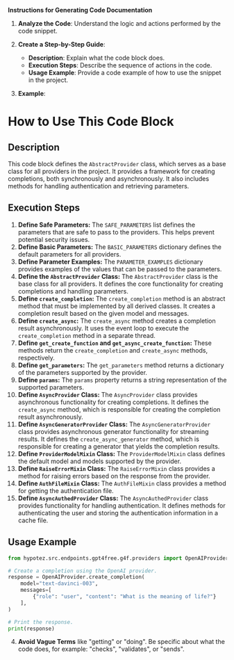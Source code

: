**Instructions for Generating Code Documentation**

1. **Analyze the Code**: Understand the logic and actions performed by the code snippet.

2. **Create a Step-by-Step Guide**:
    - **Description**: Explain what the code block does.
    - **Execution Steps**: Describe the sequence of actions in the code.
    - **Usage Example**: Provide a code example of how to use the snippet in the project.

3. **Example**:

How to Use This Code Block
=========================================================================================

Description
-------------------------
This code block defines the `AbstractProvider` class, which serves as a base class for all providers in the project. It provides a framework for creating completions, both synchronously and asynchronously. It also includes methods for handling authentication and retrieving parameters.

Execution Steps
-------------------------
1. **Define Safe Parameters:** The `SAFE_PARAMETERS` list defines the parameters that are safe to pass to the providers. This helps prevent potential security issues.
2. **Define Basic Parameters:** The `BASIC_PARAMETERS` dictionary defines the default parameters for all providers.
3. **Define Parameter Examples:** The `PARAMETER_EXAMPLES` dictionary provides examples of the values that can be passed to the parameters.
4. **Define the `AbstractProvider` Class:** The `AbstractProvider` class is the base class for all providers. It defines the core functionality for creating completions and handling parameters.
5. **Define `create_completion`:** The `create_completion` method is an abstract method that must be implemented by all derived classes. It creates a completion result based on the given model and messages.
6. **Define `create_async`:** The `create_async` method creates a completion result asynchronously. It uses the event loop to execute the `create_completion` method in a separate thread.
7. **Define `get_create_function` and `get_async_create_function`:** These methods return the `create_completion` and `create_async` methods, respectively.
8. **Define `get_parameters`:** The `get_parameters` method returns a dictionary of the parameters supported by the provider.
9. **Define `params`:** The `params` property returns a string representation of the supported parameters.
10. **Define `AsyncProvider` Class:** The `AsyncProvider` class provides asynchronous functionality for creating completions. It defines the `create_async` method, which is responsible for creating the completion result asynchronously.
11. **Define `AsyncGeneratorProvider` Class:** The `AsyncGeneratorProvider` class provides asynchronous generator functionality for streaming results. It defines the `create_async_generator` method, which is responsible for creating a generator that yields the completion results.
12. **Define `ProviderModelMixin` Class:** The `ProviderModelMixin` class defines the default model and models supported by the provider.
13. **Define `RaiseErrorMixin` Class:** The `RaiseErrorMixin` class provides a method for raising errors based on the response from the provider.
14. **Define `AuthFileMixin` Class:** The `AuthFileMixin` class provides a method for getting the authentication file.
15. **Define `AsyncAuthedProvider` Class:** The `AsyncAuthedProvider` class provides functionality for handling authentication. It defines methods for authenticating the user and storing the authentication information in a cache file.

Usage Example
-------------------------

```python
from hypotez.src.endpoints.gpt4free.g4f.providers import OpenAIProvider

# Create a completion using the OpenAI provider.
response = OpenAIProvider.create_completion(
    model="text-davinci-003",
    messages=[
        {"role": "user", "content": "What is the meaning of life?"}
    ],
)

# Print the response.
print(response)
```

4. **Avoid Vague Terms** like "getting" or "doing". Be specific about what the code does, for example: "checks", "validates", or "sends".